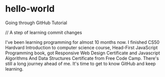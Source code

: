 # hello-world
Going through GitHub Tutorial

// A step of learning commit changes

I've been learning programming for almost 10 months now. I finished CS50 Hardvard Introduction to computer science course, Head-First JavaScript Programming book, got Responsive Web Design Certificate and Javascript Algorithms And Data Structures Certificate from Free Code Camp. There's still a long journey ahead of me. It's time to get to know GitHub and keep learning.
